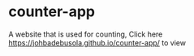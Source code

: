 # counter-app
A website that is used for counting, 
Click here https://johbadebusola.github.io/counter-app/  to view
